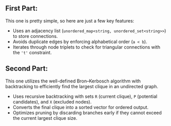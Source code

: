 ## First Part:

This one is pretty simple, so here are just a few key features:

- Uses an adjacency list (`unordered_map<string, unordered_set<string>>`) to store connections.  
- Avoids duplicate edges by enforcing alphabetical order (`a < b`).  
- Iterates through node triplets to check for triangular connections with the `'t'` constraint.

## Second Part:

This one utilizes the well-defined Bron–Kerbosch algorithm with backtracking to efficiently find the largest clique in an undirected graph.

- Uses recursive backtracking with sets `R` (current clique), `P` (potential candidates), and `X` (excluded nodes).  
- Converts the final clique into a sorted vector for ordered output.  
- Optimizes pruning by discarding branches early if they cannot exceed the current largest clique size.
